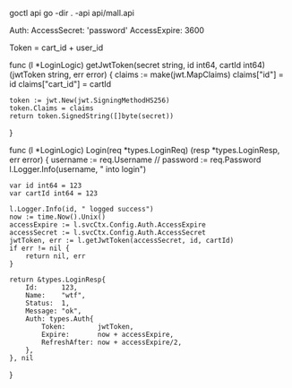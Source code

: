 
goctl api go -dir . -api api/mall.api

Auth:
  AccessSecret: 'password'
  AccessExpire: 3600

 Token = cart_id + user_id





func (l *LoginLogic) getJwtToken(secret string, id int64, cartId int64) (jwtToken string, err error) {
	claims := make(jwt.MapClaims)
	claims["id"] = id
	claims["cart_id"] = cartId

	token := jwt.New(jwt.SigningMethodHS256)
	token.Claims = claims
	return token.SignedString([]byte(secret))
}

func (l *LoginLogic) Login(req *types.LoginReq) (resp *types.LoginResp, err error) {
	username := req.Username
	// password := req.Password
	l.Logger.Info(username, " into login")

	var id int64 = 123
	var cartId int64 = 123

	l.Logger.Info(id, " logged success")
	now := time.Now().Unix()
	accessExpire := l.svcCtx.Config.Auth.AccessExpire
	accessSecret := l.svcCtx.Config.Auth.AccessSecret
	jwtToken, err := l.getJwtToken(accessSecret, id, cartId)
	if err != nil {
		return nil, err
	}

	return &types.LoginResp{
		Id:      123,
		Name:    "wtf",
		Status:  1,
		Message: "ok",
		Auth: types.Auth{
			Token:        jwtToken,
			Expire:       now + accessExpire,
			RefreshAfter: now + accessExpire/2,
		},
	}, nil
}
